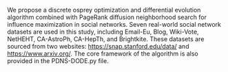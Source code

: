 We propose a discrete osprey optimization and differential evolution algorithm combined with PageRank diffusion neighborhood search for influence maximization in social networks. Seven real-world social network datasets are used in this study, including Email-Eu, Blog, Wiki-Vote, NetHEHT, CA-AstroPh, CA-HepTh, and Brightkite. These datasets are sourced from two websites: https://snap.stanford.edu/data/ and https://www.arxiv.org/. The core framework of the algorithm is also provided in the PDNS-DODE.py file.
